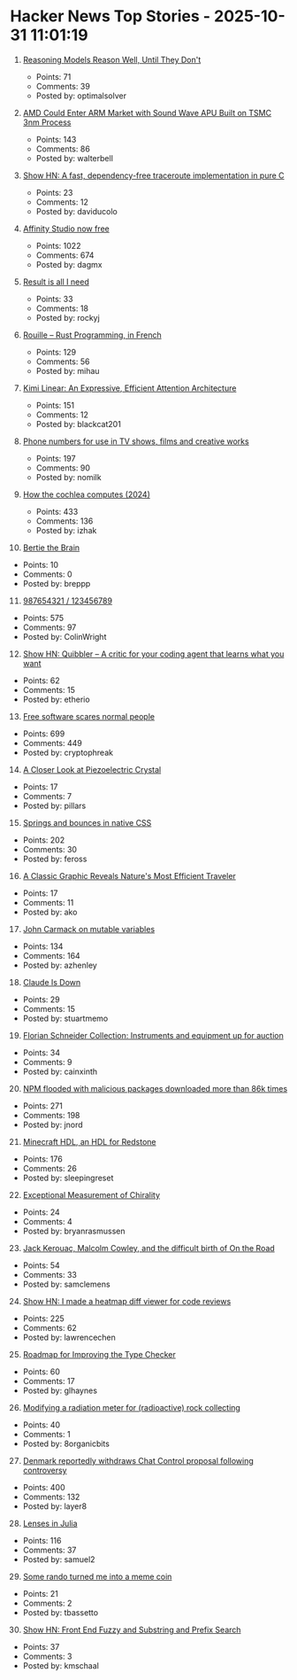 # Hacker News Top Stories - 2025-10-31 11:01:19

1. [Reasoning Models Reason Well, Until They Don't](https://arxiv.org/abs/2510.22371)
   - Points: 71
   - Comments: 39
   - Posted by: optimalsolver

2. [AMD Could Enter ARM Market with Sound Wave APU Built on TSMC 3nm Process](https://www.guru3d.com/story/amd-enters-arm-market-with-sound-wave-apu-built-on-tsmc-3nm-process/)
   - Points: 143
   - Comments: 86
   - Posted by: walterbell

3. [Show HN: A fast, dependency-free traceroute implementation in pure C](https://github.com/davidesantangelo/fastrace)
   - Points: 23
   - Comments: 12
   - Posted by: daviducolo

4. [Affinity Studio now free](https://www.affinity.studio/get-affinity)
   - Points: 1022
   - Comments: 674
   - Posted by: dagmx

5. [Result is all I need](https://rockyj-blogs.web.app/2025/10/25/result-monad.html)
   - Points: 33
   - Comments: 18
   - Posted by: rockyj

6. [Rouille – Rust Programming, in French](https://github.com/bnjbvr/rouille)
   - Points: 129
   - Comments: 56
   - Posted by: mihau

7. [Kimi Linear: An Expressive, Efficient Attention Architecture](https://github.com/MoonshotAI/Kimi-Linear)
   - Points: 151
   - Comments: 12
   - Posted by: blackcat201

8. [Phone numbers for use in TV shows, films and creative works](https://www.acma.gov.au/phone-numbers-use-tv-shows-films-and-creative-works)
   - Points: 197
   - Comments: 90
   - Posted by: nomilk

9. [How the cochlea computes (2024)](https://www.dissonances.blog/p/the-ear-does-not-do-a-fourier-transform)
   - Points: 433
   - Comments: 136
   - Posted by: izhak

10. [Bertie the Brain](https://en.wikipedia.org/wiki/Bertie_the_Brain)
   - Points: 10
   - Comments: 0
   - Posted by: breppp

11. [987654321 / 123456789](https://www.johndcook.com/blog/2025/10/26/987654321/)
   - Points: 575
   - Comments: 97
   - Posted by: ColinWright

12. [Show HN: Quibbler – A critic for your coding agent that learns what you want](https://github.com/fulcrumresearch/quibbler)
   - Points: 62
   - Comments: 15
   - Posted by: etherio

13. [Free software scares normal people](https://danieldelaney.net/normal/)
   - Points: 699
   - Comments: 449
   - Posted by: cryptophreak

14. [A Closer Look at Piezoelectric Crystal](https://www.samaterials.com/content/a-closer-look-at-stressed-piezo-crystals.html)
   - Points: 17
   - Comments: 7
   - Posted by: pillars

15. [Springs and bounces in native CSS](https://www.joshwcomeau.com/animation/linear-timing-function/)
   - Points: 202
   - Comments: 30
   - Posted by: feross

16. [A Classic Graphic Reveals Nature's Most Efficient Traveler](https://www.scientificamerican.com/article/a-human-on-a-bicycle-is-among-the-most-efficient-forms-of-travel-in-the/)
   - Points: 17
   - Comments: 11
   - Posted by: ako

17. [John Carmack on mutable variables](https://twitter.com/id_aa_carmack/status/1983593511703474196)
   - Points: 134
   - Comments: 164
   - Posted by: azhenley

18. [Claude Is Down](https://status.claude.com/incidents/s5f75jhwjs6g)
   - Points: 29
   - Comments: 15
   - Posted by: stuartmemo

19. [Florian Schneider Collection: Instruments and equipment up for auction](https://www.juliensauctions.com/en/articles/the-florian-schneider-collection-rare-instruments-and-iconic-equipment-from-kraftwerk)
   - Points: 34
   - Comments: 9
   - Posted by: cainxinth

20. [NPM flooded with malicious packages downloaded more than 86k times](https://arstechnica.com/security/2025/10/npm-flooded-with-malicious-packages-downloaded-more-than-86000-times/)
   - Points: 271
   - Comments: 198
   - Posted by: jnord

21. [Minecraft HDL, an HDL for Redstone](https://github.com/itsfrank/MinecraftHDL)
   - Points: 176
   - Comments: 26
   - Posted by: sleepingreset

22. [Exceptional Measurement of Chirality](https://www.rsc.org/news/2019/july/exceptional-measurement-of-chirality)
   - Points: 24
   - Comments: 4
   - Posted by: bryanrasmussen

23. [Jack Kerouac, Malcolm Cowley, and the difficult birth of On the Road](https://theamericanscholar.org/scrolling-through/)
   - Points: 54
   - Comments: 33
   - Posted by: samclemens

24. [Show HN: I made a heatmap diff viewer for code reviews](https://0github.com)
   - Points: 225
   - Comments: 62
   - Posted by: lawrencechen

25. [Roadmap for Improving the Type Checker](https://forums.swift.org/t/roadmap-for-improving-the-type-checker/82952)
   - Points: 60
   - Comments: 17
   - Posted by: glhaynes

26. [Modifying a radiation meter for (radioactive) rock collecting](https://maurycyz.com/projects/ludlum3/)
   - Points: 40
   - Comments: 1
   - Posted by: 8organicbits

27. [Denmark reportedly withdraws Chat Control proposal following controversy](https://therecord.media/demark-reportedly-withdraws-chat-control-proposal)
   - Points: 400
   - Comments: 132
   - Posted by: layer8

28. [Lenses in Julia](https://juliaobjects.github.io/Accessors.jl/stable/lenses/)
   - Points: 116
   - Comments: 37
   - Posted by: samuel2

29. [Some rando turned me into a meme coin](https://cloudfour.com/thinks/that-time-some-rando-turned-me-into-a-meme-coin/)
   - Points: 21
   - Comments: 2
   - Posted by: tbassetto

30. [Show HN: Front End Fuzzy and Substring and Prefix Search](https://github.com/m31coding/fuzzy-search)
   - Points: 37
   - Comments: 3
   - Posted by: kmschaal

